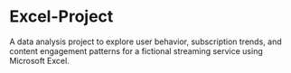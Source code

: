 # Excel-Project
A data analysis project to explore user behavior, subscription trends, and content engagement patterns for a fictional streaming service using Microsoft Excel.
